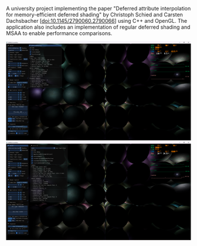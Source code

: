 A university project implementing the paper "Deferred attribute interpolation for memory-efficient deferred shading" by Christoph Schied and Carsten Dachsbacher [[doi:10.1145/2790060.2790066](https://doi.org/10.1145/2790060.2790066)] using C++ and OpenGL. The application also includes an implementation of regular deferred shading and MSAA to enable performance comparisons.

![Deferred Shading](pgr2_web/img/0.png)
![DAIS](pgr2_web/img/4.png)

